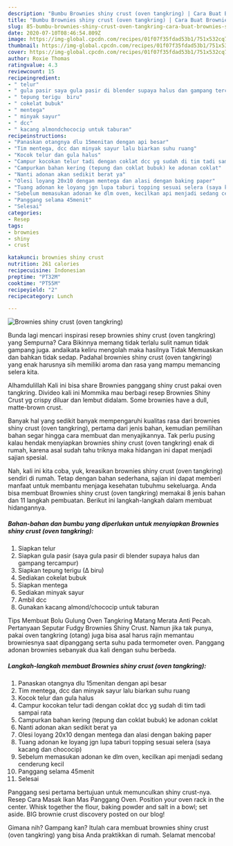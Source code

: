 ```yaml
---
description: "Bumbu Brownies shiny crust (oven tangkring) | Cara Buat Brownies shiny crust (oven tangkring) Yang Sedap"
title: "Bumbu Brownies shiny crust (oven tangkring) | Cara Buat Brownies shiny crust (oven tangkring) Yang Sedap"
slug: 85-bumbu-brownies-shiny-crust-oven-tangkring-cara-buat-brownies-shiny-crust-oven-tangkring-yang-sedap
date: 2020-07-10T08:46:54.809Z
image: https://img-global.cpcdn.com/recipes/01f07f35fdad53b1/751x532cq70/brownies-shiny-crust-oven-tangkring-foto-resep-utama.jpg
thumbnail: https://img-global.cpcdn.com/recipes/01f07f35fdad53b1/751x532cq70/brownies-shiny-crust-oven-tangkring-foto-resep-utama.jpg
cover: https://img-global.cpcdn.com/recipes/01f07f35fdad53b1/751x532cq70/brownies-shiny-crust-oven-tangkring-foto-resep-utama.jpg
author: Roxie Thomas
ratingvalue: 4.3
reviewcount: 15
recipeingredient:
- " telur"
- " gula pasir saya gula pasir di blender supaya halus dan gampang tercampur"
- " tepung terigu  biru"
- " cokelat bubuk"
- " mentega"
- " minyak sayur"
- " dcc"
- " kacang almondchococip untuk taburan"
recipeinstructions:
- "Panaskan otangnya dlu 15menitan dengan api besar"
- "Tim mentega, dcc dan minyak sayur lalu biarkan suhu ruang"
- "Kocok telur dan gula halus"
- "Campur kocokan telur tadi dengan coklat dcc yg sudah di tim tadi sampai rata"
- "Campurkan bahan kering (tepung dan coklat bubuk) ke adonan coklat"
- "Nanti adonan akan sedikit berat ya"
- "Olesi loyang 20x10 dengan mentega dan alasi dengan baking paper"
- "Tuang adonan ke loyang jgn lupa taburi topping sesuai selera (saya kacang dan chococip)"
- "Sebelum memasukan adonan ke dlm oven, kecilkan api menjadi sedang cenderung kecil"
- "Panggang selama 45menit"
- "Selesai"
categories:
- Resep
tags:
- brownies
- shiny
- crust

katakunci: brownies shiny crust 
nutrition: 261 calories
recipecuisine: Indonesian
preptime: "PT32M"
cooktime: "PT55M"
recipeyield: "2"
recipecategory: Lunch

---
```



![Brownies shiny crust (oven tangkring)](https://img-global.cpcdn.com/recipes/01f07f35fdad53b1/751x532cq70/brownies-shiny-crust-oven-tangkring-foto-resep-utama.jpg)

Bunda lagi mencari inspirasi resep brownies shiny crust (oven tangkring) yang Sempurna? Cara Bikinnya memang tidak terlalu sulit namun tidak gampang juga. andaikata keliru mengolah maka hasilnya Tidak Memuaskan dan bahkan tidak sedap. Padahal brownies shiny crust (oven tangkring) yang enak harusnya sih memiliki aroma dan rasa yang mampu memancing selera kita.

Alhamdulillah Kali ini bisa share Brownies panggang shiny crust pakai oven tangkring. Divideo kali ini Mommika mau berbagi resep Brownies Shiny Crust yg crispy diluar dan lembut didalam. Some brownies have a dull, matte-brown crust.

Banyak hal yang sedikit banyak mempengaruhi kualitas rasa dari brownies shiny crust (oven tangkring), pertama dari jenis bahan, kemudian pemilihan bahan segar hingga cara membuat dan menyajikannya. Tak perlu pusing kalau hendak menyiapkan brownies shiny crust (oven tangkring) enak di rumah, karena asal sudah tahu triknya maka hidangan ini dapat menjadi sajian spesial.


Nah, kali ini kita coba, yuk, kreasikan brownies shiny crust (oven tangkring) sendiri di rumah. Tetap dengan bahan sederhana, sajian ini dapat memberi manfaat untuk membantu menjaga kesehatan tubuhmu sekeluarga. Anda bisa membuat Brownies shiny crust (oven tangkring) memakai 8 jenis bahan dan 11 langkah pembuatan. Berikut ini langkah-langkah dalam membuat hidangannya.

<!--inarticleads1-->

##### Bahan-bahan dan bumbu yang diperlukan untuk menyiapkan Brownies shiny crust (oven tangkring):

1. Siapkan  telur
1. Siapkan  gula pasir (saya gula pasir di blender supaya halus dan gampang tercampur)
1. Siapkan  tepung terigu (∆ biru)
1. Sediakan  cokelat bubuk
1. Siapkan  mentega
1. Sediakan  minyak sayur
1. Ambil  dcc
1. Gunakan  kacang almond/chococip untuk taburan


Tips Membuat Bolu Gulung Oven Tangkring Matang Merata Anti Pecah. Pertanyaan Seputar Fudgy Brownies Shiny Crust. Namun jika tak punya, pakai oven tangkring (otang) juga bisa asal harus rajin memantau browniesnya saat dipanggang serta suhu pada termometer oven. Panggang adonan brownies sebanyak dua kali dengan suhu berbeda. 

<!--inarticleads2-->

##### Langkah-langkah membuat Brownies shiny crust (oven tangkring):

1. Panaskan otangnya dlu 15menitan dengan api besar
1. Tim mentega, dcc dan minyak sayur lalu biarkan suhu ruang
1. Kocok telur dan gula halus
1. Campur kocokan telur tadi dengan coklat dcc yg sudah di tim tadi sampai rata
1. Campurkan bahan kering (tepung dan coklat bubuk) ke adonan coklat
1. Nanti adonan akan sedikit berat ya
1. Olesi loyang 20x10 dengan mentega dan alasi dengan baking paper
1. Tuang adonan ke loyang jgn lupa taburi topping sesuai selera (saya kacang dan chococip)
1. Sebelum memasukan adonan ke dlm oven, kecilkan api menjadi sedang cenderung kecil
1. Panggang selama 45menit
1. Selesai


Panggang sesi pertama bertujuan untuk memunculkan shiny crust-nya. Resep Cara Masak Ikan Mas Panggang Oven. Position your oven rack in the center. Whisk together the flour, baking powder and salt in a bowl; set aside. BIG brownie crust discovery posted on our blog! 

Gimana nih? Gampang kan? Itulah cara membuat brownies shiny crust (oven tangkring) yang bisa Anda praktikkan di rumah. Selamat mencoba!
